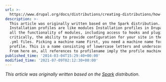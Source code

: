 ```yaml
---
url: >-
  https://www.drupal.org/docs/distributions/creating-distributions/how-to-write-a-drupal-installation-profile
description: >-
  This article was originally written based on the Spark distribution.
  Installation profiles are like modules Installation profiles in Drupal have
  all the functionality of modules, including access to hooks and plugins and,
  critically, the ability to provide configuration for your site in the form of
  .yml files. Picking a machine name First, you need a machine name for your
  profile. This is a name consisting of lowercase letters and underscores only.
  From here on, all references to profilename imply the profile machine name.
published_time: '2014-03-04T15:29:40+00:00'
modified_time: '2021-07-09T02:12:30+00:00'
---
```

_This article was originally written based on the [Spark](/project/spark) distribution._